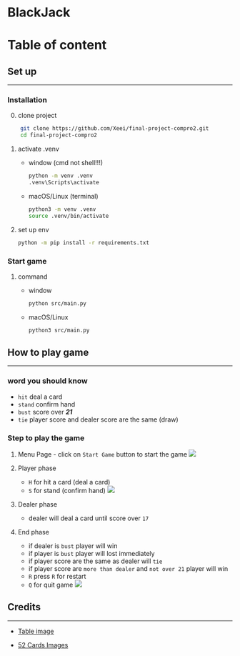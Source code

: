 # BlackJack

# Table of content

## Set up

---

### Installation

0. clone project

```bash
    git clone https://github.com/Xeei/final-project-compro2.git
    cd final-project-compro2
```

1. activate .venv

    - window (cmd not shell!!!)

        ```bash
        python -m venv .venv
        .venv\Scripts\activate
        ```

    - macOS/Linux (terminal)

        ```bash
        python3 -m venv .venv
        source .venv/bin/activate
        ```

2. set up env
    ```bash
    python -m pip install -r requirements.txt
    ```

### Start game

1. command

    - window

        ```bash
        python src/main.py
        ```

    - macOS/Linux
        ```bash
        python3 src/main.py
        ```

## How to play game

---

### word you should know

-   `hit` deal a card
-   `stand` confirm hand
-   `bust` score over **_21_**
-   `tie` player score and dealer score are the same (draw)

### Step to play the game

1. Menu Page - click on `Start Game` button to start the game
   <image src="./screenshots/gameplay/start_menu.png">
2. Player phase

    - `H` for hit a card (deal a card)
    - `S` for stand (confirm hand)
      <image src="./screenshots/gameplay/ingame.png">

3. Dealer phase
    - dealer will deal a card until score over `17`
4. End phase
    - if dealer is `bust` player will win
    - if player is `bust` player will lost immediately
    - if player score are the same as dealer will `tie`
    - if player score are `more than dealer` and `not over 21` player will win
    - `R` press `R` for restart
    - `Q` for quit game
      <image src="./screenshots/gameplay/result_page.png">

## Credits

---

-   [Table image](https://www.google.com/url?sa=i&url=https%3A%2F%2Fstock.adobe.com%2Fsearch%3Fk%3Dblackjack%2Btable&psig=AOvVaw3NmQXaf6A61yrQhfg-qk3d&ust=1744205033203000&source=images&cd=vfe&opi=89978449&ved=0CBQQjRxqFwoTCLiBo6zEyIwDFQAAAAAdAAAAABAn)

-   [52 Cards Images](https://acbl.mybigcommerce.com/52-playing-cards/)
